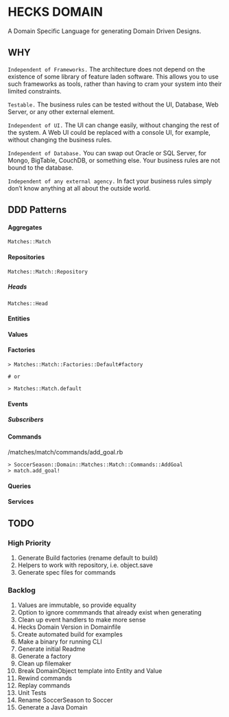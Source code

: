 # HECKS DOMAIN
A Domain Specific Language for generating Domain Driven Designs.

## WHY
`Independent of Frameworks.` The architecture does not depend on the existence of some library of feature laden software. This allows you to use such frameworks as tools, rather than having to cram your system into their limited constraints.

`Testable.` The business rules can be tested without the UI, Database, Web Server, or any other external element.

`Independent of UI.` The UI can change easily, without changing the rest of the system. A Web UI could be replaced with a console UI, for example, without changing the business rules.
 
`Independent of Database.` You can swap out Oracle or SQL Server, for Mongo, BigTable, CouchDB, or something else. Your business rules are not bound to the database.

`Independent of any external agency.` In fact your business rules simply don’t know anything at all about the outside world.

## DDD Patterns

#### Aggregates

`Matches::Match`

#### Repositories

`Matches::Match::Repository`

##### Heads

`Matches::Head`

#### Entities

#### Values

#### Factories
```
> Matches::Match::Factories::Default#factory

# or

> Matches::Match.default
```

#### Events
##### Subscribers

#### Commands
/matches/match/commands/add_goal.rb
```
> SoccerSeason::Domain::Matches::Match::Commands::AddGoal
> match.add_goal!
```

#### Queries

#### Services

## TODO

### High Priority
1. Generate Build factories (rename default to build)
1. Helpers to work with repository, i.e. object.save
1. Generate spec files for commands

### Backlog
1. Values are immutable, so provide equality
1. Option to ignore commmands that already exist when generating
1. Clean up event handlers to make more sense
1. Hecks Domain Version in Domainfile
1. Create automated build for examples
1. Make a binary for running CLI
1. Generate initial Readme
1. Generate a factory
1. Clean up filemaker
1. Break DomainObject template into Entity and Value
1. Rewind commands
1. Replay commands
1. Unit Tests
1. Rename SoccerSeason to Soccer
1. Generate a Java Domain

